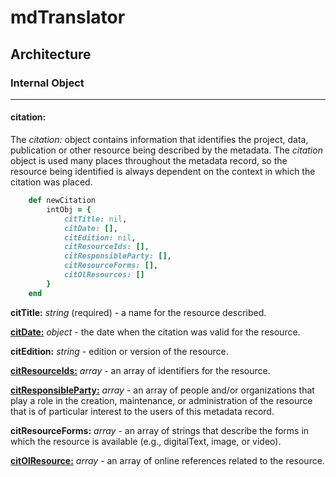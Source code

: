 # mdTranslator

## Architecture

### Internal Object
---
#### citation:

The *citation:* object contains information that identifies the project, data, publication or other resource being described by the metadata. The *citation* object is used many places throughout the metadata record, so the resource being identified is always dependent on the context in which the citation was placed.

````ruby
    def newCitation
        intObj = {
            citTitle: nil,
            citDate: [],
            citEdition: nil,
            citResourceIds: [],
            citResponsibleParty: [],
            citResourceForms: [],
            citOlResources: []
        }
    end
````

__citTitle:__ *string* (required) - a name for the resource described.

[__citDate:__](../mdtranslator/datetime.md) *object* - the date when the citation was valid for the resource.

__citEdition:__ *string* - edition or version of the resource.

[__citResourceIds:__](../mdtranslator/resourceId.md) *array* - an array of identifiers for the resource.

[__citResponsibleParty:__](../mdtranslator/responsibleParty.md) *array* - an array of people and/or organizations that play a role in the creation, maintenance, or administration of the resource that is of particular interest to the users of this metadata record.

__citResourceForms:__ *array* - an array of strings that describe the forms in which the resource is available (e.g., digitalText, image, or video).

[__citOlResource:__](../mdtranslator/onlineResource.md) *array* - an array of online references related to the resource.
